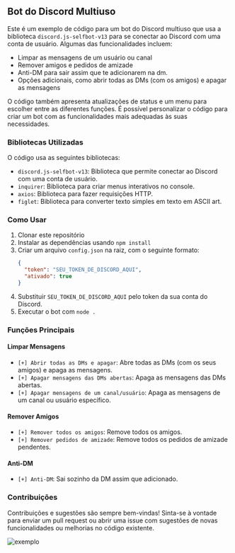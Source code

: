 ## Bot do Discord Multiuso

Este é um exemplo de código para um bot do Discord multiuso que usa a biblioteca `discord.js-selfbot-v13` para se conectar ao Discord com uma conta de usuário. Algumas das funcionalidades incluem:

- Limpar as mensagens de um usuário ou canal
- Remover amigos e pedidos de amizade
- Anti-DM para sair assim que te adicionarem na dm.
- Opções adicionais, como abrir todas as DMs (com os amigos) e apagar as mensagens

O código também apresenta atualizações de status e um menu para escolher entre as diferentes funções. É possível personalizar o código para criar um bot com as funcionalidades mais adequadas às suas necessidades.

### Bibliotecas Utilizadas

O código usa as seguintes bibliotecas:

- `discord.js-selfbot-v13`: Biblioteca que permite conectar ao Discord com uma conta de usuário.
- `inquirer`: Biblioteca para criar menus interativos no console.
- `axios`: Biblioteca para fazer requisições HTTP.
- `figlet`: Biblioteca para converter texto simples em texto em ASCII art.

### Como Usar

1. Clonar este repositório
2. Instalar as dependências usando `npm install`
3. Criar um arquivo `config.json` na raiz, com o seguinte formato:
   ```json
   {
     "token": "SEU_TOKEN_DE_DISCORD_AQUI",
     "ativado": true
   }
   ```
4. Substituir `SEU_TOKEN_DE_DISCORD_AQUI` pelo token da sua conta do Discord.
5. Executar o bot com `node .`

### Funções Principais

#### Limpar Mensagens

- `[+] Abrir todas as DMs e apagar`: Abre todas as DMs (com os seus amigos) e apaga as mensagens.
- `[+] Apagar mensagens das DMs abertas`: Apaga as mensagens das DMs abertas.
- `[+] Apagar mensagens de um canal/usuário`: Apaga as mensagens de um canal ou usuário específico.

#### Remover Amigos

- `[+] Remover todos os amigos`: Remove todos os amigos.
- `[+] Remover pedidos de amizade`: Remove todos os pedidos de amizade pendentes.

#### Anti-DM

- `[+] Anti-DM`: Sai sozinho da DM assim que adicionado.

### Contribuições

Contribuições e sugestões são sempre bem-vindas! Sinta-se à vontade para enviar um pull request ou abrir uma issue com sugestões de novas funcionalidades ou melhorias no código existente.

![exemplo](https://i.imgur.com/ZOshG65.png)
